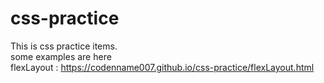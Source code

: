 # css-practice
This is css practice items. <br>
some examples are here <br>
flexLayout : https://codenname007.github.io/css-practice/flexLayout.html

